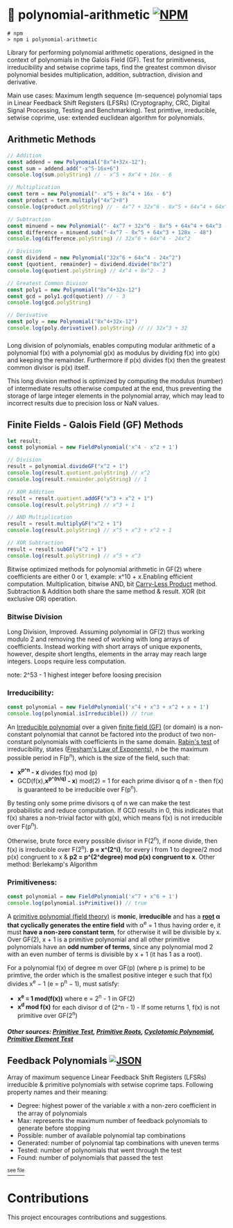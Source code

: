# 🧮 polynomial-arithmetic [![NPM](https://img.shields.io/npm/v/polynomial-arithmetic.svg)](https://www.npmjs.com/package/polynomial-arithmetic)

```
# npm
> npm i polynomial-arithmetic
```

Library for performing polynomial arithmetic operations, designed in the context of polynomials in the Galois Field (GF). Test for primitiveness, irreducibility and setwise coprime taps, find the greatest common divisor polynomial besides multiplication, addition, subtraction, division and derivative.

Main use cases: Maximum length sequence (m-sequence) polynomial taps in Linear Feedback Shift Registers (LFSRs) (Cryptography, CRC, Digital Signal Processing, Testing and Benchmarking). Test primtive, irreducible, setwise coprime, use: extended euclidean algorithm for polynomials.

## Arithmetic Methods

```typescript
// Addition
const addend = new Polynomial("8x^4+32x-12");
const sum = addend.add("-x^5-16x+6")
console.log(sum.polyString) // - x^5 + 8x^4 + 16x - 6

// Multiplication
const term = new Polynomial("- x^5 + 8x^4 + 16x - 6")
const product = term.multiply("4x^2+8")
console.log(product.polyString) // - 4x^7 + 32x^6 - 8x^5 + 64x^4 + 64x^3 - 24x^2 + 128x - 48

// Subtraction
const minuend = new Polynomial("- 4x^7 + 32x^6 - 8x^5 + 64x^4 + 64x^3 - 24x^2 + 128x - 48")
const difference = minuend.sub("-4x^7 - 8x^5 + 64x^3 + 128x - 48")
console.log(difference.polyString) // 32x^6 + 64x^4 - 24x^2

// Division
const dividend = new Polynomial("32x^6 + 64x^4 - 24x^2")
const {quotient, remainder} = dividend.divide("8x^2")
console.log(quotient.polyString) // 4x^4 + 8x^2 - 3

// Greatest Common Divisor
const poly1 = new Polynomial("8x^4+32x-12")
const gcd = poly1.gcd(quotient) // - 3
console.log(gcd.polyString)

// Derivative
const poly = new Polynomial("8x^4+32x-12")
console.log(poly.derivative().polyString) // // 32x^3 + 32
```
###
Long division of polynomials, enables computing modular arithmetic of a polynomial f(x) with a polynomial g(x) as modulus by dividing f(x) into g(x) and keeping the remainder. Furthermore if p(x) divides f(x) then the greatest common divisor is p(x) itself.

This long division method is optimized by computing the modulus (number) of intermediate results otherwise computed at the end, thus preventing the storage of large integer elements in the polynomial array, which may lead to incorrect results due to precision loss or NaN values.

## Finite Fields - Galois Field (GF) Methods
```typescript
let result;
const polynomial = new FieldPolynomial('x^4 - x^2 + 1')

// Division
result = polynomial.divideGF("x^2 + 1")
console.log(result.quotient.polyString) // x^2
console.log(result.remainder.polyString) // 1

// XOR Addition
result = result.quotient.addGF("x^3 + x^2 + 1")
console.log(result.polyString) // x^3 + 1

// AND Multiplication
result = result.multiplyGF("x^2 + 1")
console.log(result.polyString) // x^5 + x^3 + x^2 + 1

// XOR Subtraction
result = result.subGF("x^2 + 1")
console.log(result.polyString) // x^5 + x^3
```

Bitwise optimized methods for polynomial arithmetic in GF(2) where coefficients are either 0 or 1, example: x^10 + x.Enabling efficient computation. Multiplication, bitwise AND, bit [Carry-Less Product](https://en.wikipedia.org/wiki/Carry-less_product) method. Subtraction & Addition both share the same method & result. XOR (bit exclusive OR) operation.

### Bitwise Division

Long Division, Improved. Assuming polynomial in GF(2) thus working modulo 2 and removing the need of working with long arrays of coefficients. Instead working with short arrays of unique exponents, however, despite short lengths, elements in the array may reach large integers. Loops require less computation.

note: 2^53 - 1 highest integer before loosing precision

### Irreducibility:
```typescript
const polynomial = new FieldPolynomial('x^4 + x^3 + x^2 + x + 1')
console.log(polynomial.isIrreducible()) // true
```

An [Irreducible  polynomial](https://en.m.wikipedia.org/wiki/Irreducible_polynomial#Over_the_integers_and_finite_fields) over a given [finite field (GF)](https://en.m.wikipedia.org/wiki/Factorization_of_polynomials_over_finite_fields) (or domain) is a non-constant polynomial that cannot be factored into the product of two non-constant polynomials with coefficients in the same domain. [Rabin's test](https://math.stackexchange.com/questions/1343450/how-can-i-prove-irreducibility-of-polynomial-over-a-finite-field) of irreducibility, states ([Fresham's Law of Exponents](https://math.stackexchange.com/a/530497)), n be the maximum possible period in F(p<sup>n</sup>), which is the size of the field, such that:
-  **x<sup>p^n</sup> - x** divides f(x) mod (p)
- GCD(f(x),**x<sup>p^(n/q)</sup> - x**) mod(2) = 1 for each prime divisor q of n - then f(x) is guaranteed to be irreducible over F(p<sup>n</sup>).

By testing only some prime divisors q of n we can make the test probabilistic and reduce computation. If GCD results in 0, this indicates that f(x) shares a non-trivial factor with g(x), which means f(x) is not irreducible over F(p<sup>n</sup>).

Otherwise, brute force every possible divisor in F(2<sup>n</sup>), if none divide, then f(x) is irreducible over F(2<sup>n</sup>). **p = x^(2^i)**, for every i from 1 to degree/2 mod p(x) congruent to x & **p2 = p^(2^degree) mod p(x) congruent to x**. Other method: Berlekamp's Algorithm

### Primitiveness:
```typescript
const polynomial = new FieldPolynomial('x^7 + x^6 + 1')
console.log(polynomial.isPrimitive()) // true
```

A [primitive polynomial (field theory)](https://en.m.wikipedia.org/wiki/Primitive_polynomial_(field_theory)#:~:text=An%20irreducible%20polynomial%20F(x,n%20%3D%20pm%20%E2%88%92%201.)) is **monic**, **irreducible**  and has a **[root](https://en.m.wikipedia.org/wiki/Root_of_unity#primitive) α that cyclically  generates the entire field** with α<sup>e</sup> = 1 thus having order e, it must **have a non-zero constant term**, for otherwise it will be divisible by x. Over GF(2), x + 1 is a primitive polynomial and all other primitive polynomials have an **odd number of terms**, since any polynomial mod 2 with an even number of terms is divisible by x + 1 (it has 1 as a root).

For a polynomial f(x) of degree m over GF(p) (where p is prime) to be primtive, the order which is the smallest positive integer e such that f(x) divides x<sup>e</sup> − 1 (e = p<sup>n</sup> − 1), must satisfy:

- **x<sup>e</sup> ≡ 1 mod(f(x))** where e = 2<sup>n</sup> - 1 in GF(2)
- **x<sup>d</sup> mod f(x)** for each divisor d of (2^n - 1) - If some returns 1, f(x) is not primitive over GF(2<sup>n</sup>)

##### Other sources: [Primitive Test](https://math.stackexchange.com/questions/312186/understanding-primitive-polynomials-in-gf2), [Primitive Roots](https://math.stackexchange.com/questions/76045/reed-solomon-polynomial-generator/76136#76136), [Cyclotomic Polynomial](https://en.m.wikipedia.org/wiki/Cyclotomic_polynomial), [Primitive Element Test](https://math.stackexchange.com/questions/1740490/finite-fields-efficient-primitive-element-test)

## Feedback Polynomials [![JSON](https://img.shields.io/badge/Feedback_Polynomials-JSON-blue)](https://gist.github.com/JimGitFE/6fa73d23cdbbd8d41c45d55f9f1527ac)

Array of maximum sequence Linear Feedback Shift Registers (LFSRs) irreducible & primitive polynomials with setwise coprime taps. Following property names and their meaning:

- Degree: highest power of the variable 𝑥 with a non-zero coefficient in the array of polynomials
- Max: represents the maximum number of feedback polynomials to generate before stopping
- Possible: number of available polynomial tap combinations
- Generated: number of polynomial tap combinations with uneven terms
- Tested: number of polynomials that went through the test
- Found: number of polynomials that passed the test

[<sup>see file</sup>](https://gist.github.com/JimGitFE/6fa73d23cdbbd8d41c45d55f9f1527ac)

# Contributions

This project encourages contributions and suggestions.